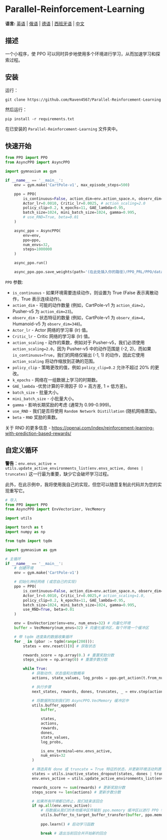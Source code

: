 # Parallel-Reinforcement-Learning

**语言:** [英语](README.md) | [俄语](README.ru.md) | [德语](README.de.md) | [西班牙语](README.es.md) | [中文](README.zh-CN.md)

## 描述
一个小程序，使 PPO 可以同时异步地使用多个环境进行学习，从而加速学习和探索过程。

## 安装
运行：
```
git clone https://github.com/Raven4567/Parallel-Reinforcement-Learning
```
然后运行：
```
pip install -r requirements.txt
```
在已安装的 `Parallel-Reinforcement-Learning` 文件夹中。

## 快速开始
```python
from PPO import PPO
from AsyncPPO import AsyncPPO

import gymnasium as gym

if __name__ == '__main__':
	env = gym.make('CartPole-v1', max_episode_steps=500)

	ppo = PPO(
		is_continuous=False, action_dim=env.action_space.n, observ_dim=env.observation_space.shape[0],
		Actor_lr=0.0010, Critic_lr=0.0025, # action_scaling=2.0
		policy_clip=0.2, k_epochs=11, GAE_lambda=0.95, 
		batch_size=1024, mini_batch_size=1024, gamma=0.995,
		# use_RND=True, beta=0.01
	)

	async_ppo = AsyncPPO(
		env=env,
		ppo=ppo,
		num_envs=32,
		steps=1000000
	)

	async_ppo.run()

	async_ppo.ppo.save_weights(path='(在此处插入你的路径)/PPO_PRL/PPO/data/')
```

`PPO` 参数:

- `is_continuous` - 如果环境需要连续动作，则设置为 True (False 表示离散动作，True 表示连续动作)。
- `action_dim`  - 可能的动作数量 (例如，CartPole-v1 为 `action_dim=2`，Pusher-v5 为 `action_dim=23`)。
- `observ_dim` - 状态特征的数量 (例如，CartPole-v1 为 `observ_dim=4`，Humanoid-v5 为 `observ_dim=348`)。
- `Actor_lr` - Actor 网络的学习率 (lr) 值。
- `Critic_lr` - Critic 网络的学习率 (lr) 值。
- `action_scaling` - 动作的乘数，例如对于 Pusher-v5，我们必须使用 `action_scaling=2.0`，因为 Pusher-v5 中的动作范围是 (-2, 2)，而如果 `is_continuous=True`，我们的网络仅输出 (-1, 1) 的动作，因此它使用 `action_scaling` 将动作缩放到正确的范围。
- `policy_clip` - 策略更改的值，例如 `policy_clip=0.2` 允许不超过 20% 的更改。
- `k_epochs` - 网络在一组数据上学习的时期数。
- `GAE_lambda` -优势计算的平滑因子 (0 = 高方差, 1 = 低方差)。
- `batch_size` - 批量大小。
- `mini_batch_size` - 小批量大小。
- `gamma` - 影响长期奖励的考虑 (通常为 0.99-0.999)。
- `use_RND` - 我们是否将使用 `Random Network Distillation` (随机网络蒸馏)。
- `beta` - `RND` 奖励的乘数。

关于 RND 的更多信息 - https://openai.com/index/reinforcement-learning-with-prediction-based-rewards/

## 自定义循环

**警告**：`env.envs_active = utils.update_active_environments_list(env.envs_active, dones | truncates)` 这一行最为重要，缺少它会破坏学习过程。

此外，在此示例中，我将使用我自己的实现，但您可以随意复制此代码并为您的实现重写它。

```python
# 导入
from PPO import PPO
from AsyncPPO import EnvVectorizer, VecMemory

import utils

import torch as t
import numpy as np

from tqdm import tqdm

import gymnasium as gym

# 主循环
if __name__ == '__main__':
	# 创建环境
	env = gym.make('CartPole-v1')

	# 初始化神经网络 (或您自己的实现)
	ppo = PPO(
		is_continuous=False, action_dim=env.action_space.n, observ_dim=env.observation_space.shape[0],
		Actor_lr=0.0010, Critic_lr=0.0025,# action_scaling=1.0,
		policy_clip=0.2, k_epochs=11, GAE_lambda=0.95, 
		batch_size=1024, mini_batch_size=1024, gamma=0.995,
		use_RND=True, beta=0.01
	)

	env = EnvVectorizer(env=env, num_envs=32) # 向量化环境
	buffer = VecMemory(num_envs=32) # 向量化缓冲区，每个环境一个缓冲区

	# 带 tqdm 进度条的数据收集循环
	for _ in (pbar := tqdm(range(200))):
		states = env.reset()[0] # 获取状态

		rewards_score = np.array(0.) # 重置奖励分数
		steps_score = np.array(0) # 重置步数分数

		while True:
			# 获取动作、状态值和对数概率
			actions, state_values, log_probs = ppo.get_action(t.from_numpy(states)) 

			# 执行步骤
			next_states, rewards, dones, truncates, _ = env.step(actions) 

			# 将数据附加到我们的 AsyncPPO.VecMemory 缓冲区中
			utils.buffer_append(
				buffer,

				states, 
				actions, 
				rewards, 
				dones, 
				state_values, 
				log_probs,

				is_env_terminal=env.envs_active,
				num_envs=32
			) 

			# 筛选具有 done 或 truncate = True 特征的状态，并更新环境活动列表
			states = utils.inactive_states_dropout(states, dones | truncates) 
			env.envs_active = utils.update_active_environments_list(env.envs_active, dones | truncates)

			rewards_score += sum(rewards) # 更新奖励分数
			steps_score += len(actions) # 更新步数分数

			# 如果所有环境都已终止，我们结束该回合
			if np.all(env.envs_active): 
				# 将数据从我们的本地缓冲区传输到 ppo.memory 缓冲区以进行 PPO 学习。您也可以使用自己的函数将数据传输到您自己的神经网络缓冲区中。
				utils.buffer_to_target_buffer_transfer(buffer, ppo.memory) 
				
				ppo.learn() # 启动学习函数

				break # 退出当前回合并开始新的回合
```